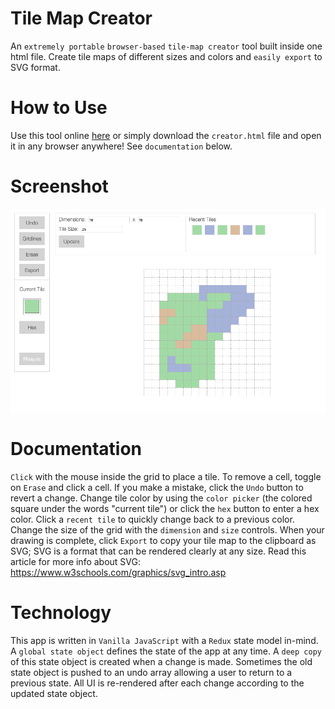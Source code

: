 # Tile Map Creator

An `extremely portable` `browser-based` `tile-map creator` tool built inside one html file. Create tile maps of different sizes and colors and `easily export` to SVG format.

# How to Use

Use this tool online [here](https://strawstack.github.io/TileMapCreator/) or simply download the `creator.html` file and open it in any browser anywhere! See `documentation` below. 

# Screenshot

[![](./screenshot.png)](https://strawstack.github.io/TileMapCreator/)

# Documentation

`Click` with the mouse inside the grid to place a tile. To remove a cell, toggle on `Erase` and click a cell. If you make a mistake, click the `Undo` button to revert a change. Change tile color by using the `color picker` (the colored square under the words "current tile") or click the `hex` button to enter a hex color. Click a `recent tile` to quickly change back to a previous color. Change the size of the grid with the `dimension` and `size` controls. When your drawing is complete, click `Export` to copy your tile map to the clipboard as SVG; SVG is a format that can be rendered clearly at any size. Read this article for more info about SVG: https://www.w3schools.com/graphics/svg_intro.asp

# Technology

This app is written in `Vanilla JavaScript` with a `Redux` state model in-mind. A `global state object` defines the state of the app at any time. A `deep copy` of this state object is created when a change is made. Sometimes the old state object is pushed to an undo array allowing a user to return to a previous state. All UI is re-rendered after each change according to the updated state object.

